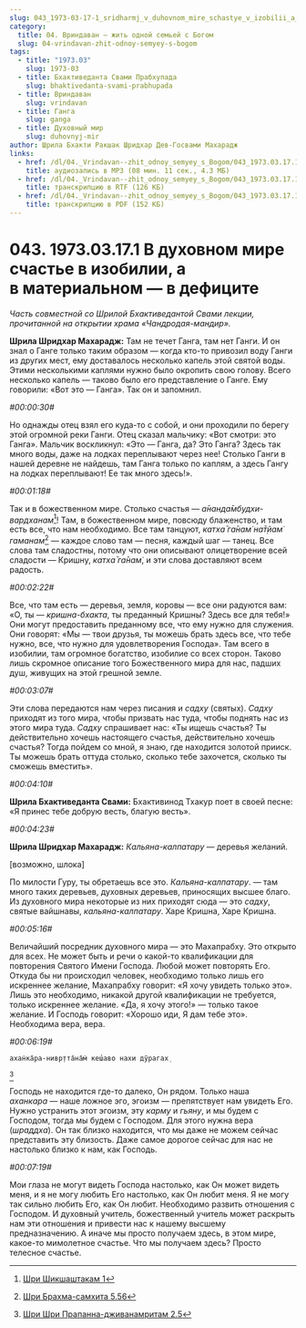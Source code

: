 ```yaml
---
slug: 043_1973-03-17-1_sridharmj_v_duhovnom_mire_schastye_v_izobilii_a_v_materialnom_v_deficiite
category:
  title: 04. Вриндаван — жить одной семьей с Богом
  slug: 04-vrindavan-zhit-odnoy-semyey-s-bogom
tags:
  - title: "1973.03"
    slug: 1973-03
  - title: Бхактиведанта Свами Прабхупада
    slug: bhaktivedanta-svami-prabhupada
  - title: Вриндаван
    slug: vrindavan
  - title: Ганга
    slug: ganga
  - title: Духовный мир
    slug: duhovnyj-mir
author: Шрила Бхакти Ракшак Шридхар Дев-Госвами Махарадж
links:
  - href: /dl/04._Vrindavan--zhit_odnoy_semyey_s_Bogom/043_1973.03.17.1_SridharMj_V_duhovnom_mire_schastye_v_izobilii_a_v_materialnom_v_deficiite.mp3
    title: аудиозапись в MP3 (08 мин. 11 сек., 4.3 МБ)
  - href: /dl/04._Vrindavan--zhit_odnoy_semyey_s_Bogom/043_1973.03.17.1_SridharMj_V_duhovnom_mire_schastye_v_izobilii_a_v_materialnom_v_deficiite.rtf
    title: транскрипцию в RTF (126 КБ)
  - href: /dl/04._Vrindavan--zhit_odnoy_semyey_s_Bogom/043_1973.03.17.1_SridharMj_V_duhovnom_mire_schastye_v_izobilii_a_v_materialnom_v_deficiite.pdf
    title: транскрипцию в PDF (152 КБ)
---
```


# 043. 1973.03.17.1 В духовном мире счастье в изобилии, а в материальном — в дефиците

*Часть совместной со Шрилой Бхактиведантой Свами лекции, прочитанной на открытии храма «Чандродая-мандир».*

**Шрила Шридхар Махарадж:** Там не течет Ганга, там нет Ганги. И он знал о Ганге только таким образом — когда кто-то привозил воду Ганги из других мест, ему доставалось несколько капель этой святой воды. Этими несколькими каплями нужно было окропить свою голову. Всего несколько капель — таково было его представление о Ганге. Ему говорили: «Вот это — Ганга». Так он и запомнил.

*#00:00:30#*

Но однажды отец взял его куда-то с собой, и они проходили по берегу этой огромной реки Ганги. Отец сказал мальчику: «Вот смотри: это Ганга». Мальчик воскликнул: «Это — Ганга, да? Это Ганга? Здесь так много воды, даже на лодках переплывают через нее! Столько Ганги в нашей деревне не найдешь, там Ганга только по каплям, а здесь Гангу на лодках переплывают! Ее так много здесь!».

*#00:01:18#*

Так и в божественном мире. Столько счастья — *а̄нанда̄мбудхи-вардханам̇*[^_ftn1]! Там, в божественном мире, повсюду блаженство, и там есть все, что нам необходимо. Все там танцуют, *катха̄ га̄нам̇ на̄т̣йам̇ гаманам*[^_ftn2] — каждое слово там — песня, каждый шаг — танец. Все слова там сладостны, потому что они описывают олицетворение всей сладости — Кришну, *катха̄ га̄нам̇*, и эти слова доставляют всем радость.

*#00:02:22#*

Все, что там есть — деревья, земля, коровы — все они радуются вам: «О, ты — *кришна-бхакта*, ты преданный Кришны? Здесь все для тебя!» Они могут предоставить преданному все, что ему нужно для служения. Они говорят: «Мы — твои друзья, ты можешь брать здесь все, что тебе нужно, все, что нужно для удовлетворения Господа». Там всего в изобилии, там огромное богатство, изобилие со всех сторон. Таково лишь скромное описание того Божественного мира для нас, падших душ, живущих на этой грешной земле.

*#00:03:07#*

Эти слова передаются нам через писания и *садху* (святых). *Садху* приходят из того мира, чтобы призвать нас туда, чтобы поднять нас из этого мира туда. *Садху* спрашивает нас: «Ты ищешь счастья? Ты действительно хочешь настоящего счастья, действительно хочешь счастья? Тогда пойдем со мной, я знаю, где находится золотой прииск. Ты можешь брать оттуда столько, сколько тебе захочется, сколько ты сможешь вместить».

*#00:04:10#*

**Шрила Бхактиведанта Свами:** Бхактивинод Тхакур поет в своей песне: «Я принес тебе добрую весть, благую весть».

*#00:04:23#*

**Шрила Шридхар Махарадж:** *Кальяна-калпатару* — деревья желаний.

[возможно, шлока]

По милости Гуру, ты обретаешь все это. *Кальяна-калпатару*. — там много таких деревьев, духовных деревьев, приносящих высшее благо. Из духовного мира некоторые из них приходят сюда — это *садху*, святые вайшнавы, *кальяна-калпатару*. Харе Кришна, Харе Кришна.

*#00:05:16#*

Величайший посредник духовного мира — это Махапрабху. Это открыто для всех. Не может быть и речи о какой-то квалификации для повторения Святого Имени Господа. Любой может повторять Его. Откуда бы ни происходил человек, необходимо только лишь его искреннее желание, Махапрабху говорит: «Я хочу увидеть только это». Лишь это необходимо, никакой другой квалификации не требуется, только искреннее желание. «Да, я хочу этого!» — только такое желание. И Господь говорит: «Хорошо иди, Я дам тебе это». Необходима вера, вера.

*#00:06:19#*

    ахан̇ка̄ра-нивр̣тта̄на̄м̇ кеш́аво нахи дӯрагах̣
[^_ftn3]

Господь не находится где-то далеко, Он рядом. Только наша *аханкара* — наше ложное эго, эгоизм — препятствует нам увидеть Его. Нужно устранить этот эгоизм, эту *карму* и *гьяну*, и мы будем с Господом, тогда мы будем с Господом. Для этого нужна вера (*шраддха*). Он так близко находится, что мы даже не можем сейчас представить эту близость. Даже самое дорогое сейчас для нас не настолько близко к нам, как Господь.

*#00:07:19#*

Мои глаза не могут видеть Господа настолько, как Он может видеть меня, и я не могу любить Его настолько, как Он любит меня. Я не могу так сильно любить Его, как Он любит. Необходимо развить отношения с Господом. И духовный учитель, божественный учитель может раскрыть нам эти отношения и привести нас к нашему высшему предназначению. А иначе мы просто получаем здесь, в этом мире, какое-то мимолетное счастье. Что мы получаем здесь? Просто телесное счастье.



[^_ftn1]: [Шри Шикшаштакам 1](../notes/shri-shikshashtakam/shri-shikshashtakam-1.md)

[^_ftn2]: [Шри Брахма-самхита 5.56](../notes/shri-brahma-samhita/shri-brahma-samhita-5-56.md)

[^_ftn3]: [Шри Шри Прапанна-дживанамритам 2.5](../notes/shri-shri-prapanna-dzhivanamritam/shri-shri-prapanna-dzhivanamritam-2-5.md)
